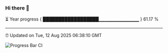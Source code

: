 ### Hi there 👋

⏳ Year progress { ██████████████████▁▁▁▁▁▁▁▁▁▁▁▁ } 61.17 %

---

⏰ Updated on Tue, 12 Aug 2025 06:38:10 GMT

![Progress Bar CI](https://github.com/ZhaoGui/ZhaoGui/workflows/Progress%20Bar%20CI/badge.svg)
